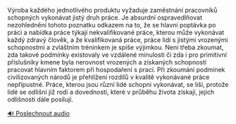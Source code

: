 
Výroba každého jednotlivého produktu vyžaduje zaměstnání pracovníků schopných vykonávat jistý druh práce. Je absurdní ospravedlňovat nezohlednění tohoto poznatku odkazem na to, že se hlavní poptávka po práci a nabídka práce týkají nekvalifikované práce, kterou může vykonávat každý zdravý člověk, a že kvalifikovaná práce, práce lidí s jistými vrozenými schopnostmi a zvláštním tréninkem je spíše výjimkou. Není třeba zkoumat, zda takové podmínky existovaly ve vzdálené minulosti či zda i pro primitivní příslušníky kmene byla nerovnost vrozených a získaných schopností pracovat hlavním faktorem při hospodaření s prací. Při zkoumání podmínek civilizovaných národů je přehlížení rozdílů v kvalitě vykonávané práce nepřípustné. Práce, kterou jsou různí lidé schopni vykonávat, se liší, protože lidé se odlišní již rodí a dovednosti, které v průběhu života získají, jejich odlišnosti dále posilují.

[🔊 Poslechnout audio](/data/7-paragraphs/audio/chapter_32/para_001-Vroba-kadho-jednotlivho-produktu-vyaduje-zam.mp3)

